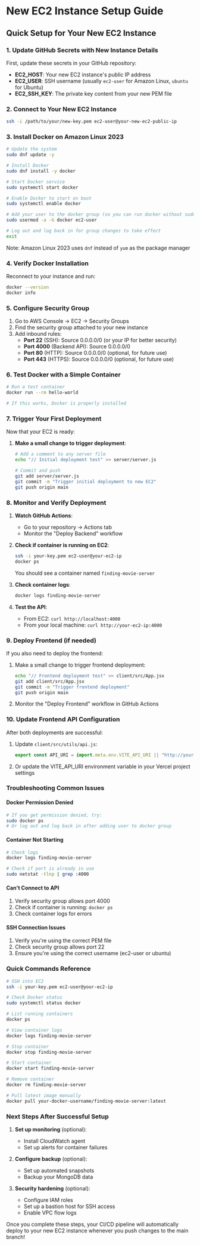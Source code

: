 # New EC2 Instance Setup Guide

## Quick Setup for Your New EC2 Instance

### 1. Update GitHub Secrets with New Instance Details

First, update these secrets in your GitHub repository:
- **EC2_HOST**: Your new EC2 instance's public IP address
- **EC2_USER**: SSH username (usually `ec2-user` for Amazon Linux, `ubuntu` for Ubuntu)
- **EC2_SSH_KEY**: The private key content from your new PEM file

### 2. Connect to Your New EC2 Instance

```bash
ssh -i /path/to/your/new-key.pem ec2-user@your-new-ec2-public-ip
```

### 3. Install Docker on Amazon Linux 2023

```bash
# Update the system
sudo dnf update -y

# Install Docker
sudo dnf install -y docker

# Start Docker service
sudo systemctl start docker

# Enable Docker to start on boot
sudo systemctl enable docker

# Add your user to the docker group (so you can run docker without sudo)
sudo usermod -a -G docker ec2-user

# Log out and log back in for group changes to take effect
exit
```

Note: Amazon Linux 2023 uses `dnf` instead of `yum` as the package manager

### 4. Verify Docker Installation

Reconnect to your instance and run:
```bash
docker --version
docker info
```

### 5. Configure Security Group

1. Go to AWS Console → EC2 → Security Groups
2. Find the security group attached to your new instance
3. Add inbound rules:
   - **Port 22** (SSH): Source 0.0.0.0/0 (or your IP for better security)
   - **Port 4000** (Backend API): Source 0.0.0.0/0
   - **Port 80** (HTTP): Source 0.0.0.0/0 (optional, for future use)
   - **Port 443** (HTTPS): Source 0.0.0.0/0 (optional, for future use)

### 6. Test Docker with a Simple Container

```bash
# Run a test container
docker run --rm hello-world

# If this works, Docker is properly installed
```

### 7. Trigger Your First Deployment

Now that your EC2 is ready:

1. **Make a small change to trigger deployment**:
   ```bash
   # Add a comment to any server file
   echo "// Initial deployment test" >> server/server.js
   
   # Commit and push
   git add server/server.js
   git commit -m "Trigger initial deployment to new EC2"
   git push origin main
   ```

### 8. Monitor and Verify Deployment

1. **Watch GitHub Actions**:
   - Go to your repository → Actions tab
   - Monitor the "Deploy Backend" workflow

2. **Check if container is running on EC2**:
   ```bash
   ssh -i your-key.pem ec2-user@your-ec2-ip
   docker ps
   ```
   You should see a container named `finding-movie-server`

3. **Check container logs**:
   ```bash
   docker logs finding-movie-server
   ```

4. **Test the API**:
   - From EC2: `curl http://localhost:4000`
   - From your local machine: `curl http://your-ec2-ip:4000`

### 9. Deploy Frontend (if needed)

If you also need to deploy the frontend:

1. Make a small change to trigger frontend deployment:
   ```bash
   echo "// Frontend deployment test" >> client/src/App.jsx
   git add client/src/App.jsx
   git commit -m "Trigger frontend deployment"
   git push origin main
   ```

2. Monitor the "Deploy Frontend" workflow in GitHub Actions

### 10. Update Frontend API Configuration

After both deployments are successful:

1. Update `client/src/utils/api.js`:
   ```javascript
   export const API_URI = import.meta.env.VITE_API_URI || "http://your-new-ec2-ip:4000"
   ```

2. Or update the VITE_API_URI environment variable in your Vercel project settings

### Troubleshooting Common Issues

#### Docker Permission Denied
```bash
# If you get permission denied, try:
sudo docker ps
# Or log out and log back in after adding user to docker group
```

#### Container Not Starting
```bash
# Check logs
docker logs finding-movie-server

# Check if port is already in use
sudo netstat -tlnp | grep :4000
```

#### Can't Connect to API
1. Verify security group allows port 4000
2. Check if container is running: `docker ps`
3. Check container logs for errors

#### SSH Connection Issues
1. Verify you're using the correct PEM file
2. Check security group allows port 22
3. Ensure you're using the correct username (ec2-user or ubuntu)

### Quick Commands Reference

```bash
# SSH into EC2
ssh -i your-key.pem ec2-user@your-ec2-ip

# Check Docker status
sudo systemctl status docker

# List running containers
docker ps

# View container logs
docker logs finding-movie-server

# Stop container
docker stop finding-movie-server

# Start container
docker start finding-movie-server

# Remove container
docker rm finding-movie-server

# Pull latest image manually
docker pull your-docker-username/finding-movie-server:latest
```

### Next Steps After Successful Setup

1. **Set up monitoring** (optional):
   - Install CloudWatch agent
   - Set up alerts for container failures

2. **Configure backup** (optional):
   - Set up automated snapshots
   - Backup your MongoDB data

3. **Security hardening** (optional):
   - Configure IAM roles
   - Set up a bastion host for SSH access
   - Enable VPC flow logs

Once you complete these steps, your CI/CD pipeline will automatically deploy to your new EC2 instance whenever you push changes to the main branch!